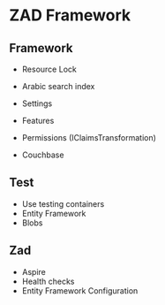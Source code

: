 ﻿# ZAD Framework

## Framework

- Resource Lock
- Arabic search index

- Settings
- Features
- Permissions (IClaimsTransformation)
- Couchbase

## Test 
  - Use testing containers
  - Entity Framework
  - Blobs

## Zad

- Aspire
- Health checks
- Entity Framework Configuration